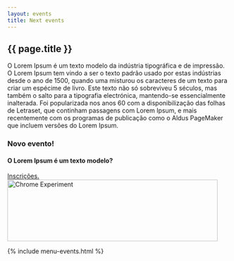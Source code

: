 ```yaml
---
layout: events
title: Next events
---
```



<section class="main main-content">
    <h1>{{ page.title }}</h1>

<p>O Lorem Ipsum é um texto modelo da indústria tipográfica e de impressão. O Lorem Ipsum tem vindo a ser o texto padrão usado por estas indústrias desde o ano de 1500, quando uma misturou os caracteres de um texto para criar um espécime de livro. Este texto não só sobreviveu 5 séculos, mas também o salto para a tipografia electrónica, mantendo-se essencialmente inalterada. Foi popularizada nos anos 60 com a disponibilização das folhas de Letraset, que continham passagens com Lorem Ipsum, e mais recentemente com os programas de publicação como o Aldus PageMaker que incluem versões do Lorem Ipsum.</p>

<div class="box-event">
  <h3>Novo evento!</h3>
  <div class="middle">
    <div class="info-left">
      <h4>O Lorem Ipsum é um texto modelo?</h4>
      <a href="http://mercadolivre.com">Inscrições.</a>
    </div>
      <a href="http://mercadolivre.com" class='banner-right'><img alt="Chrome Experiment" src="http://www.google.com/events/developerday/2011/static/img/html5experiment.png" width="477px" height="140px"></a>
  </div>
</div>

</section>


{% include menu-events.html %}